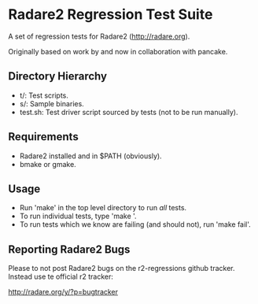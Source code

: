 Radare2 Regression Test Suite
=============================

A set of regression tests for Radare2 (http://radare.org).

Originally based on work by and now in collaboration with pancake.

Directory Hierarchy
-------------------

 * t/:		Test scripts.
 * s/:		Sample binaries.
 * test.sh:	Test driver script sourced by tests (not to be run manually).

Requirements
------------

 * Radare2 installed and in $PATH (obviously).
 * bmake or gmake.

Usage
-----

 * Run 'make' in the top level directory to run *all* tests.
 * To run individual tests, type 'make <testname>'.
 * To run tests which we know are failing (and should not), run 'make fail'.

Reporting Radare2 Bugs
----------------------

Please to not post Radare2 bugs on the r2-regressions github tracker. Instead
use te official r2 tracker:

http://radare.org/y/?p=bugtracker
